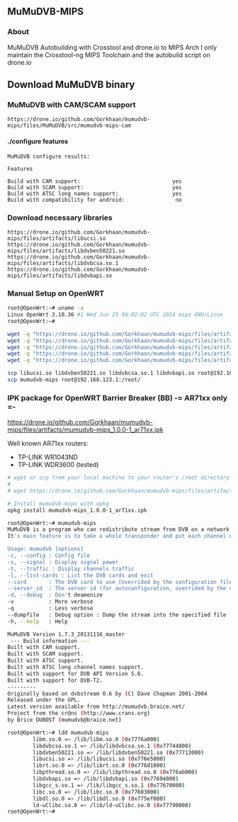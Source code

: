 ## MuMuDVB-MIPS

### About

MuMuDVB Autobuilding with Crosstool and drone.io to MIPS Arch
I only maintain the Crosstool-ng MIPS Toolchain and the autobuild script on drone.io

## Download MuMuDVB binary
### MuMuDVB with CAM/SCAM support
`https://drone.io/github.com/Gorkhaan/mumudvb-mips/files/MuMuDVB/src/mumudvb-mips-cam`

#### ./configure features
```
MuMuDVB configure results:

Features

Build with CAM support:                             yes
Build with SCAM support:                            yes
Build with ATSC long names support:                 yes
Build with compatibility for android:                no
```

### Download necessary libraries
```
https://drone.io/github.com/Gorkhaan/mumudvb-mips/files/artifacts/libucsi.so
https://drone.io/github.com/Gorkhaan/mumudvb-mips/files/artifacts/libdvben50221.so
https://drone.io/github.com/Gorkhaan/mumudvb-mips/files/artifacts/libdvbcsa.so.1
https://drone.io/github.com/Gorkhaan/mumudvb-mips/files/artifacts/libdvbapi.so
```

### Manual Setup on OpenWRT
```bash
root@OpenWrt:~# uname -a
Linux OpenWrt 3.10.36 #1 Wed Jun 25 04:02:02 UTC 2014 mips GNU/Linux
root@OpenWrt:~#
```

```bash
wget -q "https://drone.io/github.com/Gorkhaan/mumudvb-mips/files/artifacts/mumudvb-mips" -O mumudvb-mips
wget -q "https://drone.io/github.com/Gorkhaan/mumudvb-mips/files/artifacts/libucsi.so" -O libucsi.so
wget -q "https://drone.io/github.com/Gorkhaan/mumudvb-mips/files/artifacts/libdvben50221.so" -O libdvben50221.so
wget -q "https://drone.io/github.com/Gorkhaan/mumudvb-mips/files/artifacts/libdvbcsa.so.1" -O libdvbcsa.so.1
wget -q "https://drone.io/github.com/Gorkhaan/mumudvb-mips/files/artifacts/libdvbapi.so" -O libdvbapi.so

scp libucsi.so libdvben50221.so libdvbcsa.so.1 libdvbapi.so root@192.168.123.1:/lib/
scp mumudvb-mips root@192.168.123.1:/root/
```

### IPK package for OpenWRT Barrier Breaker (BB) -= AR71xx only =-
https://drone.io/github.com/Gorkhaan/mumudvb-mips/files/artifacts/mumudvb-mips_1.0.0-1_ar71xx.ipk

Well known AR71xx routers:
- TP-LINK WR1043ND
- TP-LINK WDR3600 (tested)

```bash
# wget or scp from your local machine to your router's /root directory
#
# wget https://drone.io/github.com/Gorkhaan/mumudvb-mips/files/artifacts/mumudvb-mips_1.0.0-1_ar71xx.ipk -O /root/mumudvb-mips_1.0.0-1_ar71xx.ipk

# Install mumudvb-mips with opkg
opkg install mumudvb-mips_1.0.0-1_ar71xx.ipk
```

```bash
root@OpenWrt:~# mumudvb-mips
MuMuDVB is a program who can redistribute stream from DVB on a network, in multicast or in http unicast.
It's main feature is to take a whole transponder and put each channel on a different multicast IP.

Usage: mumudvb [options]
-c, --config : Config file
-s, --signal : Display signal power
-t, --traffic : Display channels traffic
-l, --list-cards : List the DVB cards and exit
--card       : The DVB card to use (overrided by the configuration file)
--server_id  : The server id (for autoconfiguration, overrided by the configuration file)
-d, --debug  : Don't deamonize
-v           : More verbose
-q           : Less verbose
--dumpfile   : Debug option : Dump the stream into the specified file
-h, --help   : Help

MuMuDVB Version 1.7.3_20131116_master
 --- Build information ---
Built with CAM support.
Built with SCAM support.
Built with ATSC support.
Built with ATSC long channel names support.
Built with support for DVB API Version 5.6.
Built with support for DVB-T2.
---------
Originally based on dvbstream 0.6 by (C) Dave Chapman 2001-2004
Released under the GPL.
Latest version available from http://mumudvb.braice.net/
Project from the cr@ns (http://www.crans.org)
by Brice DUBOST (mumudvb@braice.net)

root@OpenWrt:~# ldd mumudvb-mips
        libm.so.0 => /lib/libm.so.0 (0x7776a000)
        libdvbcsa.so.1 => /lib/libdvbcsa.so.1 (0x77744000)
        libdvben50221.so => /lib/libdvben50221.so (0x77713000)
        libucsi.so => /lib/libucsi.so (0x776e5000)
        librt.so.0 => /lib/librt.so.0 (0x776d1000)
        libpthread.so.0 => /lib/libpthread.so.0 (0x776ab000)
        libdvbapi.so => /lib/libdvbapi.so (0x77694000)
        libgcc_s.so.1 => /lib/libgcc_s.so.1 (0x77670000)
        libc.so.0 => /lib/libc.so.0 (0x77603000)
        libdl.so.0 => /lib/libdl.so.0 (0x775ef000)
        ld-uClibc.so.0 => /lib/ld-uClibc.so.0 (0x77790000)
root@OpenWrt:~#
```
